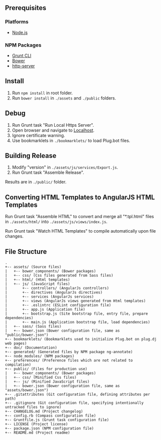 ## Prerequisites

### Platforms

- [Node.js](http://nodejs.org/)

### NPM Packages

- [Grunt CLI](http://gruntjs.com/getting-started#installing-the-cli)
- [Bower](http://bower.io/#install-bower)
- [http-server](https://github.com/nodeapps/http-server#installing-globally)

## Install

1. Run `npm install` in root folder.
2. Run `bower install` in `./assets` and `./public` folders.

## Debug

1. Run Grunt task "Run Local Https Server".
2. Open browser and navigate to [Localhost](https://localhost).
3. Ignore certificate warning.
4. Use bookmarklets in `./bookmarklets/` to load Plug.bot files.

## Building Release

1. Modify "version" in `./assets/js/services/Export.js`.
2. Run Grunt task "Assemble Release".

Results are in `./public/` folder.

## Converting HTML Templates to AngularJS HTML Templates

Run Grunt task "Assemble HTML" to convert and merge all
"*.tpl.html" files in `./assets/html/` into `./assets/js/views/index.js`.

Run Grunt task "Watch HTML Templates" to compile automatically upon file changes.

## File Structure

    .
    +-- assets/ (Source files)
    |   +-- bower_components/ (Bower packages)
    |   +-- css/ (Css files generated from Sass files)
    |   +-- html/ (Html templates)
    |   +-- js/ (JavaScript files)
    |       +-- controllers/ (AngularJs controllers)
    |       +-- directives (AngularJs directives)
    |       +-- services (AngularJs services)
    |       +-- views (AngularJs views generated from Html templates)
    |       +-- .eslintrc (ESLint configuration file)
    |       +-- app.js (Application file)
    |       +-- bootstrap.js (Site bootstrap file, entry file, prepare dependencies)
    |       +-- main.js (Application bootstrap file, load dependencies)
    |   +-- sass/ (Sass files)
    |   +-- bower.json (Bower configuration file, same as "public/bower.json")
    +-- bookmarklets/ (Bookmarklets used to initialize Plug.bot on plug.dj web pages)
    +-- doc/ (Documentation)
    +-- generated/ (Generated files by NPM package ng-annotate)
    +-- node_modules/ (NPM packages)
    +-- preferences/ (Preference files which are not related to compilation)
    +-- public/ (Files for production use)
    |   +-- bower_components/ (Bower packages)
    |   +-- css/ (Minified Css files)
    |   +-- js/ (Minified JavaScript files)
    |   +-- bower.json (Bower configuration file, same as "assets/bower.json")
    +-- .gitattributes (Git configuration file, defining attributes per path)
    +-- .gitignore (Git configuration file, specifying intentionally untracked files to ignore)
    +-- CHANGELOG.md (Project changelog)
    +-- config.rb (Compass configuration file)
    +-- Gruntfile.js (Grunt task configuration file)
    +-- LICENSE (Project license)
    +-- package.json (NPM configuration file)
    +-- README.md (Project readme)
